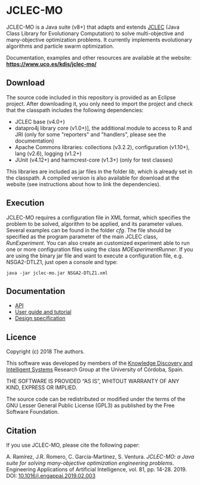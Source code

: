 # JCLEC-MO

JCLEC-MO is a Java suite (v8+) that adapts and extends [JCLEC](http://jclec.sourceforge.net/) (Java Class Library for Evolutionary Computation) to solve multi-objective and many-objective optimization problems. It currently implements evolutionary algorithms and particle swarm optimization.

Documentation, examples and other resources are available at the website: **https://www.uco.es/kdis/jclec-mo/**

## Download

The source code included in this repository is provided as an Eclipse project. After downloading it, you only need to import the project and check that the classpath includes the following dependencies:

* JCLEC base (v4.0+)
* datapro4j library core (v1.0+)], the additional module to access to R and JRI (only for some "reporters" and "handlers", please see the documentation)
* Apache Commons libraries: collections (v3.2.2), configuration (v1.10+), lang (v2.6), logging (v1.2+)
* JUnit (v4.12+) and harmcrest-core (v1.3+) (only for test classes)

This libraries are included as jar files in the folder *lib*, which is already set in the classpath. A compiled version is also available for download at the website (see instructions about how to link the dependencies).

## Execution

JCLEC-MO requires a configuration file in XML format, which specifies the problem to be solved, algorithm to be applied, and its parameter values. Several examples can be found in the folder *cfg*. The file should be specified as the program parameter of the main JCLEC class, *RunExperiment*. You can also create an customized experiment able to run one or more configuration files using the class *MOExperimentRunner*. If you are using the binary jar file and want to execute a configuration file, e.g. NSGA2-DTLZ1, just open a console and type:

```
java -jar jclec-mo.jar NSGA2-DTLZ1.xml
```

## Documentation

* [API](http://www.uco.es/grupos/kdis/jclec-mo/v1/api/)
* [User guide and tutorial](http://www.uco.es/grupos/kdis/jclec-mo/v1/docs/jclec-mo-1.0-user-guide.pdf)
* [Design specification](http://www.uco.es/grupos/kdis/jclec-mo/v1/docs/jclec-mo-1.0-design-specification.pdf)

## Licence

Copyright (c) 2018 The authors.

This software was developed by members of the [Knowledge Discovery and Intelligent Systems](http://www.uco.es/kdis/) Research Group at the University of Córdoba, Spain.

THE SOFTWARE IS PROVIDED “AS IS”, WHITOUT WARRANTY OF ANY KIND, EXPRESS OR IMPLIED.

The source code can be redistributed or modified under the terms of the GNU Lesser General Public License (GPL3) as published by the Free Software Foundation.

## Citation

If you use JCLEC-MO, please cite the following paper:

A. Ramírez, J.R. Romero, C. García-Martínez, S. Ventura. *JCLEC-MO: a Java suite for solving many-objective optimization engineering problems*. Engineering Applications of Artificial Intelligence, vol. 81, pp. 14-28. 2019. DOI: [10.1016/j.engappai.2019.02.003](https://doi.org/10.1016/j.engappai.2019.02.003)
